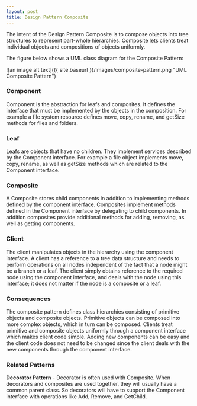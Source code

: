 ```yaml
---
layout: post
title: Design Pattern Composite
---
```


The intent of the Design Pattern Composite is to compose objects into tree structures to represent part-whole hierarchies.
Composite lets clients treat individual objects and compositions of objects uniformly.

The figure below shows a UML class diagram for the Composite Pattern:

![an image alt text]({{ site.baseurl }}/images/composite-pattern.png "UML Composite Pattern")

### Component

Component is the abstraction for leafs and composites. It defines the interface that must be implemented by the objects in the composition. For example a file system resource defines move, copy, rename, and getSize methods for files and folders.

### Leaf

Leafs are objects that have no children. They implement services described by the Component interface. For example a file object implements move, copy, rename, as well as getSize methods which are related to the Component interface.

### Composite

A Composite stores child components in addition to implementing methods defined by the component interface. Composites implement methods defined in the Component interface by delegating to child components. In addition composites provide additional methods for adding, removing, as well as getting components.

### Client

The client manipulates objects in the hierarchy using the component interface.
A client has a reference to a tree data structure and needs to perform operations on all nodes independent of the fact that a node might be a branch or a leaf. The client simply obtains reference to the required node using the component interface, and deals with the node using this interface; it does not matter if the node is a composite or a leaf.

### Consequences

The composite pattern defines class hierarchies consisting of primitive objects and composite objects. Primitive objects can be composed into more complex objects, which in turn can be composed.
Clients treat primitive and composite objects uniformly through a component interface which makes client code simple.
Adding new components can be easy and the client code does not need to be changed since the client deals with the new components through the component interface.

### Related Patterns

**Decorator Pattern** - Decorator is often used with Composite. When decorators and composites are used together, they will usually have a common parent class. So decorators will have to support the Component interface with operations like Add, Remove, and GetChild.




